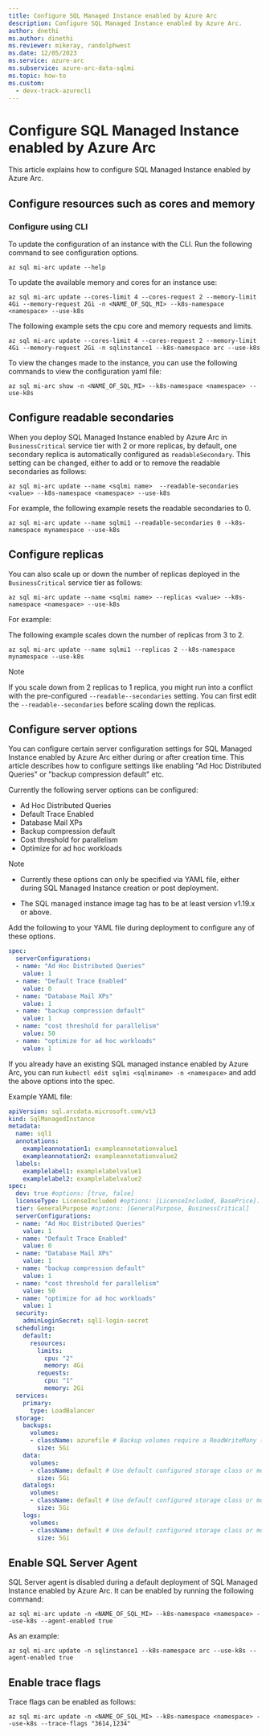 ```yaml
---
title: Configure SQL Managed Instance enabled by Azure Arc
description: Configure SQL Managed Instance enabled by Azure Arc.
author: dnethi
ms.author: dinethi
ms.reviewer: mikeray, randolphwest
ms.date: 12/05/2023
ms.service: azure-arc
ms.subservice: azure-arc-data-sqlmi
ms.topic: how-to
ms.custom:
  - devx-track-azurecli
---
```

# Configure SQL Managed Instance enabled by Azure Arc

This article explains how to configure SQL Managed Instance enabled by Azure Arc.

## Configure resources such as cores and memory

### Configure using CLI

To update the configuration of an instance with the CLI. Run the following command to see configuration options.

```azurecli
az sql mi-arc update --help
```

To update the available memory and cores for an instance use:

```azurecli
az sql mi-arc update --cores-limit 4 --cores-request 2 --memory-limit 4Gi --memory-request 2Gi -n <NAME_OF_SQL_MI> --k8s-namespace <namespace> --use-k8s
```

The following example sets the cpu core and memory requests and limits.

```azurecli
az sql mi-arc update --cores-limit 4 --cores-request 2 --memory-limit 4Gi --memory-request 2Gi -n sqlinstance1 --k8s-namespace arc --use-k8s
```

To view the changes made to the instance, you can use the following commands to view the configuration yaml file:

```azurecli
az sql mi-arc show -n <NAME_OF_SQL_MI> --k8s-namespace <namespace> --use-k8s
```

## Configure readable secondaries

When you deploy SQL Managed Instance enabled by Azure Arc in `BusinessCritical` service tier with 2 or more replicas, by default, one secondary replica is automatically configured as `readableSecondary`. This setting can be changed, either to add or to remove the readable secondaries as follows:

```azurecli
az sql mi-arc update --name <sqlmi name>  --readable-secondaries <value> --k8s-namespace <namespace> --use-k8s
```

For example, the following example resets the readable secondaries to 0.

```azurecli
az sql mi-arc update --name sqlmi1 --readable-secondaries 0 --k8s-namespace mynamespace --use-k8s
```

## Configure replicas

You can also scale up or down the number of replicas deployed in the `BusinessCritical` service tier as follows:

```azurecli
az sql mi-arc update --name <sqlmi name> --replicas <value> --k8s-namespace <namespace> --use-k8s
```

For example:

The following example scales down the number of replicas from 3 to 2.

```azurecli
az sql mi-arc update --name sqlmi1 --replicas 2 --k8s-namespace mynamespace --use-k8s
```

> [!NOTE]  
> If you scale down from 2 replicas to 1 replica, you might run into a conflict with the pre-configured `--readable--secondaries` setting. You can first edit the `--readable--secondaries` before scaling down the replicas.

## Configure server options

You can configure certain server configuration settings for SQL Managed Instance enabled by Azure Arc either during or after creation time. This article describes how to configure settings like enabling "Ad Hoc Distributed Queries" or "backup compression default" etc.

Currently the following server options can be configured:
- Ad Hoc Distributed Queries
- Default Trace Enabled
- Database Mail XPs
- Backup compression default
- Cost threshold for parallelism
- Optimize for ad hoc workloads

> [!NOTE]  
> - Currently these options can only be specified via YAML file, either during SQL Managed Instance creation or post deployment.
>
> - The SQL managed instance image tag has to be at least version v1.19.x or above.

Add the following to your YAML file during deployment to configure any of these options.

```yml
spec:
  serverConfigurations:
  - name: "Ad Hoc Distributed Queries"
    value: 1
  - name: "Default Trace Enabled"
    value: 0
  - name: "Database Mail XPs"
    value: 1
  - name: "backup compression default"
    value: 1
  - name: "cost threshold for parallelism"
    value: 50
  - name: "optimize for ad hoc workloads"
    value: 1
```

If you already have an existing SQL managed instance enabled by Azure Arc, you can run `kubectl edit sqlmi <sqlminame> -n <namespace>` and add the above options into the spec.

Example YAML file:

```yml
apiVersion: sql.arcdata.microsoft.com/v13
kind: SqlManagedInstance
metadata:
  name: sql1
  annotations:
    exampleannotation1: exampleannotationvalue1
    exampleannotation2: exampleannotationvalue2
  labels:
    examplelabel1: examplelabelvalue1
    examplelabel2: examplelabelvalue2
spec:
  dev: true #options: [true, false]
  licenseType: LicenseIncluded #options: [LicenseIncluded, BasePrice].  BasePrice is used for Azure Hybrid Benefits.
  tier: GeneralPurpose #options: [GeneralPurpose, BusinessCritical]
  serverConfigurations:
  - name: "Ad Hoc Distributed Queries"
    value: 1
  - name: "Default Trace Enabled"
    value: 0
  - name: "Database Mail XPs"
    value: 1
  - name: "backup compression default"
    value: 1
  - name: "cost threshold for parallelism"
    value: 50
  - name: "optimize for ad hoc workloads"
    value: 1
  security:
    adminLoginSecret: sql1-login-secret
  scheduling:
    default:
      resources:
        limits:
          cpu: "2"
          memory: 4Gi
        requests:
          cpu: "1"
          memory: 2Gi
  services:
    primary:
      type: LoadBalancer
  storage:
    backups:
      volumes:
      - className: azurefile # Backup volumes require a ReadWriteMany (RWX) capable storage class
        size: 5Gi
    data:
      volumes:
      - className: default # Use default configured storage class or modify storage class based on your Kubernetes environment
        size: 5Gi
    datalogs:
      volumes:
      - className: default # Use default configured storage class or modify storage class based on your Kubernetes environment
        size: 5Gi
    logs:
      volumes:
      - className: default # Use default configured storage class or modify storage class based on your Kubernetes environment
        size: 5Gi
```

## Enable SQL Server Agent

SQL Server agent is disabled during a default deployment of SQL Managed Instance enabled by Azure Arc. It can be enabled by running the following command:

```azurecli
az sql mi-arc update -n <NAME_OF_SQL_MI> --k8s-namespace <namespace> --use-k8s --agent-enabled true
```

As an example:

```azurecli
az sql mi-arc update -n sqlinstance1 --k8s-namespace arc --use-k8s --agent-enabled true
```

## Enable trace flags

Trace flags can be enabled as follows:

```azurecli
az sql mi-arc update -n <NAME_OF_SQL_MI> --k8s-namespace <namespace> --use-k8s --trace-flags "3614,1234"
```
